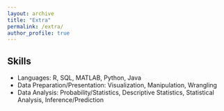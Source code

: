 ```yaml
---
layout: archive
title: "Extra"
permalink: /extra/
author_profile: true
---
```


## Skills

* Languages: R, SQL, MATLAB, Python, Java
* Data Preparation/Presentation: Visualization, Manipulation, Wrangling
* Data Analysis: Probability/Statistics, Descriptive Statistics, Statistical Analysis, Inference/Prediction


